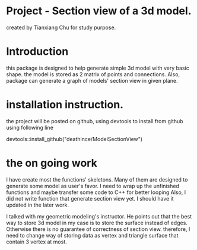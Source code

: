 # Project - Section view of a 3d model.

created by Tianxiang Chu for study purpose.

# Introduction

this package is designed to help generate simple 3d model with very
basic shape. the model is stored as 2 matrix of points and connections.
Also, package can generate a graph of models' section view in given plane.

# installation instruction.

the project will be posted on github, using devtools to install from github
using following line

devtools::install_github("deathince/ModelSectionView")

# the on going work

I have create most the functions' skeletons. Many of them are designed
to generate some model as user's favor. I need to wrap up the unfinished 
functions and maybe transfer some code to C++ for better looping
Also, I did not write function that generate section view yet. I should 
have it updated in the later work.

I talked with my geometric modeling's instructor. He points out that the
best way to store 3d model in my case is to store the surface instead of 
edges. Otherwise there is no guarantee of correctness of section view. 
therefore, I need to change way of storing data as vertex and triangle 
surface that contain 3 vertex at most.

